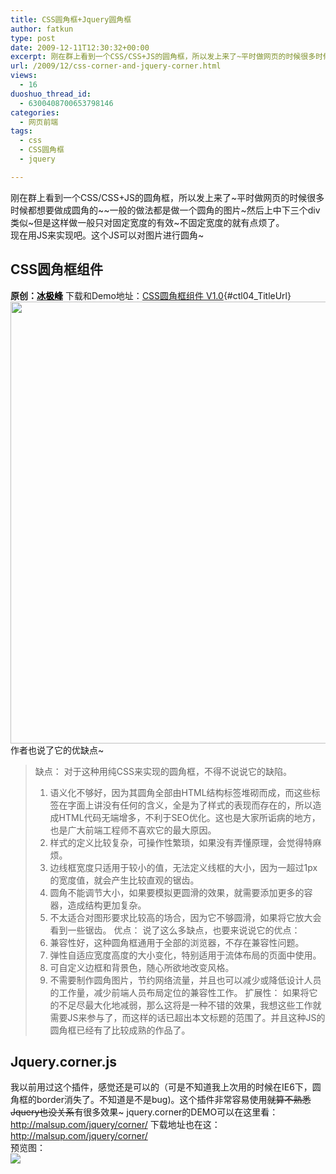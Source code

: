 ```yaml
---
title: CSS圆角框+Jquery圆角框
author: fatkun
type: post
date: 2009-12-11T12:30:32+00:00
excerpt: 刚在群上看到一个CSS/CSS+JS的圆角框，所以发上来了~平时做网页的时候很多时候都想要做成圆角的~~一般的做法...
url: /2009/12/css-corner-and-jquery-corner.html
views:
  - 16
duoshuo_thread_id:
  - 6300408700653798146
categories:
  - 网页前端
tags:
  - css
  - CSS圆角框
  - jquery

---
```

刚在群上看到一个CSS/CSS+JS的圆角框，所以发上来了~平时做网页的时候很多时候都想要做成圆角的~~一般的做法都是做一个圆角的图片~然后上中下三个div类似~但是这样做一般只对固定宽度的有效~不固定宽度的就有点烦了。  
现在用JS来实现吧。这个JS可以对图片进行圆角~<!--more-->

## CSS圆角框组件

**原创：**<a href="http://binyong.cnblogs.com/" target="_blank"><span style="COLOR: black; TEXT-DECORATION: none; text-underline: none"><span><strong>冰极峰</strong></span></span></a>
下载和Demo地址：[CSS圆角框组件 V1.0][1]{#ctl04_TitleUrl}
<img class="alignnone" title="css" src="http://farm3.static.flickr.com/2720/4175810337_5c3b73591e_o.jpg" alt="" width="511" height="707" /> 
作者也说了它的优缺点~
> 缺点：
> 对于这种用纯CSS来实现的圆角框，不得不说说它的缺陷。
> 1. 语义化不够好，因为其圆角全部由HTML结构标签堆砌而成，而这些标签在字面上讲没有任何的含义，全是为了样式的表现而存在的，所以造成HTML代码无端增多，不利于SEO优化。这也是大家所诟病的地方，也是广大前端工程师不喜欢它的最大原因。
> 2. 样式的定义比较复杂，可操作性繁琐，如果没有弄懂原理，会觉得特麻烦。
> 3. 边线框宽度只适用于较小的值，无法定义线框的大小，因为一超过1px的宽度值，就会产生比较直观的锯齿。
> 4. 圆角不能调节大小，如果要模拟更圆滑的效果，就需要添加更多的容器，造成结构更加复杂。
> 5. 不太适合对图形要求比较高的场合，因为它不够圆滑，如果将它放大会看到一些锯齿。
> 优点：
> 说了这么多缺点，也要来说说它的优点：
> 1. 兼容性好，这种圆角框通用于全部的浏览器，不存在兼容性问题。
> 2. 弹性自适应宽度高度的大小变化，特别适用于流体布局的页面中使用。
> 3. 可自定义边框和背景色，随心所欲地改变风格。
> 4. 不需要制作圆角图片，节约网络流量，并且也可以减少或降低设计人员的工作量，减少前端人员布局定位的兼容性工作。
> 扩展性：
> 如果将它的不足尽最大化地减弱，那么这将是一种不错的效果，我想这些工作就需要JS来参与了，而这样的话已超出本文标题的范围了。并且这种JS的圆角框已经有了比较成熟的作品了。
## Jquery.corner.js

我以前用过这个插件，感觉还是可以的（可是不知道我上次用的时候在IE6下，圆角框的border消失了。不知道是不是bug)。这个插件非常容易使用~~就算不熟悉Jquery也没关系~~有很多效果~
jquery.corner的DEMO可以在这里看：<http://malsup.com/jquery/corner/>
下载地址也在这：<http://malsup.com/jquery/corner/>  
预览图：  
![][2]

 [1]: http://www.cnblogs.com/binyong/archive/2009/12/11/1621484.html
 [2]: http://farm3.static.flickr.com/2633/4175810341_91f156b21b_o.jpg